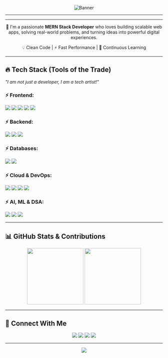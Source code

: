 <!-- Banner Image -->
<p align="center">
  <img src="https://raw.githubusercontent.com/your-username/your-repo/main/banner.png" alt="Banner" />
</p>

---

---

<p align="center">
  🚀 I'm a passionate <b>MERN Stack Developer</b> who loves building scalable web apps, solving real-world problems, and turning ideas into powerful digital experiences.  
</p>

<p align="center">
  💡 Clean Code | ⚡ Fast Performance | 🌱 Continuous Learning
</p>


---

## 🔥 Tech Stack (Tools of the Trade)  
*"I am not just a developer, I am a tech artist!"*

### ⚡ Frontend:
<p>
  <img src="https://img.icons8.com/color/48/javascript.png"/>
  <img src="https://img.icons8.com/color/48/html-5.png"/>
  <img src="https://img.icons8.com/color/48/css3.png"/>
  <img src="https://img.icons8.com/color/48/react-native.png"/>
  <img src="https://img.icons8.com/color/48/bootstrap.png"/>
</p>

### ⚡ Backend:
<p>
  <img src="https://img.icons8.com/color/48/nodejs.png"/>
  <img src="https://img.icons8.com/ios/50/express-js.png"/>
  <img src="https://img.icons8.com/officel/48/java-eclipse.png"/>
</p>

### ⚡ Databases:
<p>
  <img src="https://img.icons8.com/color/48/mongodb.png"/>
  <img src="https://img.icons8.com/color/48/mysql-logo.png"/>
</p>

### ⚡ Cloud & DevOps:
<p>
  <img src="https://img.icons8.com/color/48/google-cloud.png"/>
  <img src="https://img.icons8.com/color/48/docker.png"/>
  <img src="https://img.icons8.com/ios-glyphs/48/github.png"/>
  <img src="https://img.icons8.com/color/48/firebase.png"/>
</p>

### ⚡ AI, ML & DSA:
<p>
  <img src="https://img.icons8.com/color/48/python.png"/>
  <img src="https://img.icons8.com/color/48/tensorflow.png"/>
  <img src="https://img.icons8.com/color/48/java-coffee-cup-logo.png"/>  
</p>

---

## 📊 GitHub Stats & Contributions
<p align="center">
  <img src="https://github-readme-stats.vercel.app/api?username=YourUsername&show_icons=true&theme=tokyonight" height="180px"/>
  <img src="https://github-readme-streak-stats.herokuapp.com/?user=YourUsername&theme=tokyonight" height="180px"/>
</p>

---

## 🔗 Connect With Me
<p align="center">
  <a href="https://www.linkedin.com/in/your-linkedin/"><img src="https://img.icons8.com/color/48/linkedin.png"/></a>
  <a href="mailto:your-email@gmail.com"><img src="https://img.icons8.com/color/48/gmail.png"/></a>
  <a href="https://twitter.com/your-twitter"><img src="https://img.icons8.com/color/48/twitter.png"/></a>
  <a href="https://yourportfolio.com"><img src="https://img.icons8.com/color/48/domain.png"/></a>
</p>

---

<!-- Footer -->
<p align="center">
  <img src="https://capsule-render.vercel.app/api?type=waving&color=0:2c5364,50:203a43,100:0f2027&height=120&section=footer"/>
</p>


